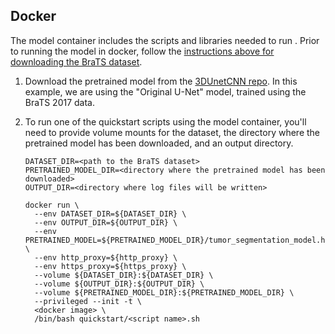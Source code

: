 <!--- 60. Docker -->
## Docker

The model container includes the scripts and libraries needed to run 
<model name> <precision> <mode>. Prior to running the model in docker,
follow the [instructions above for downloading the BraTS dataset](#dataset).

1. Download the pretrained model from the
   [3DUnetCNN repo](https://github.com/ellisdg/3DUnetCNN/blob/ff5953b3a407ded73a00647f5c2029e9100e23b1/README.md#pre-trained-models).
   In this example, we are using the "Original U-Net" model, trained using the
   BraTS 2017 data.

1. To run one of the quickstart scripts using the model container, you'll need
   to provide volume mounts for the dataset, the directory where the pretrained
   model has been downloaded, and an output directory.

   ```
   DATASET_DIR=<path to the BraTS dataset>
   PRETRAINED_MODEL_DIR=<directory where the pretrained model has been downloaded>
   OUTPUT_DIR=<directory where log files will be written>

   docker run \
     --env DATASET_DIR=${DATASET_DIR} \
     --env OUTPUT_DIR=${OUTPUT_DIR} \
     --env PRETRAINED_MODEL=${PRETRAINED_MODEL_DIR}/tumor_segmentation_model.h5 \
     --env http_proxy=${http_proxy} \
     --env https_proxy=${https_proxy} \
     --volume ${DATASET_DIR}:${DATASET_DIR} \
     --volume ${OUTPUT_DIR}:${OUTPUT_DIR} \
     --volume ${PRETRAINED_MODEL_DIR}:${PRETRAINED_MODEL_DIR} \
     --privileged --init -t \
     <docker image> \
     /bin/bash quickstart/<script name>.sh
   ```
